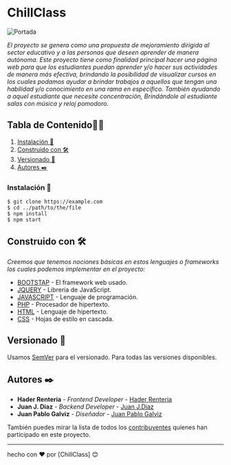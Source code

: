 # ChillClass
![Portada](https://user-images.githubusercontent.com/106301008/193377720-d9dde74d-f138-4ab4-9fdc-5da412249272.png)

_El proyecto se genera como una propuesta de mejoramiento dirigida al sector educativo y a las personas que deseen aprender de manera autónoma. Este proyecto tiene como finalidad principal hacer una página web para que los estudiantes puedan aprender y/o hacer sus actividades de manera más efectiva,  brindando la posibilidad de visualizar cursos en los cuales podamos ayudar a brindar trabajos a aquellos que tengan una habilidad y/o conocimiento en una rama en específico. También ayudando a aquel estudiante que necesite concentración, Brindándole al estudiante salas con música y reloj pomodoro._

## Tabla de Contenido✍🏿
1. [Instalación 🔧](#general-info)
2. [Construido con 🛠️](#technologies)
3. [Versionado 📌](#installation)
4. [Autores ✒️](#collaboration)

### Instalación 🔧
```
$ git clone https://example.com
$ cd ../path/to/the/file
$ npm install
$ npm start
```
## Construido con 🛠️

_Creemos que tenemos nociones básicas en estos lenguajes o frameworks los cuales podemos implementar en el proyecto:_

* [BOOTSTAP](https://getbootstrap.com) - El framework web usado.
* [JQUERY](https://jquery.com) - Libreria de JavaScript.
* [JAVASCRIPT](https://developer.mozilla.org/es/docs/Web/JavaScript) -  Lenguaje de programación.
* [PHP](https://www.php.net/manual/es/intro-whatis.php) - Procesador de hipertexto.
* [HTML](https://developer.mozilla.org/es/docs/Web/HTML) - Lenguaje de hipertexto.
* [CSS](https://developer.mozilla.org/es/docs/Web/CSS) - Hojas de estilo en cascada.

## Versionado 📌

Usamos [SemVer](http://semver.org/) para el versionado. Para todas las versiones disponibles.

## Autores ✒️

* **Hader Renteria** - *Frontend Developer* - [Hader Renteria](https://github.com/haderrenteria13)
* **Juan J. Diaz** - *Backend Developer* - [Juan J.Diaz](https://github.com/haderrenteria13)
* **Juan Pablo Galviz** - *Diseñador* - [Juan Pablo Galviz](https://github.com/haderrenteria13)

También puedes mirar la lista de todos los [contribuyentes](https://github.com/haderrenteria13/project/contributors) quíenes han participado en este proyecto. 

---
hecho con ❤️ por [ChillClass] 😊
